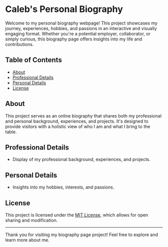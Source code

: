 # Caleb's Personal Biography

Welcome to my personal biography webpage! This project showcases my journey, experiences, hobbies, and passions in an interactive and visually engaging format. Whether you're a potential employer, collaborator, or simply curious, this biography page offers insights into my life and contributions.

## Table of Contents

- [About](#about)
- [Professional Details](#professional-details)
- [Personal Details](#personal-details)
- [License](#license)

## About

This project serves as an online biography that shares both my professional and personal background, experiences, and projects. It's designed to provide visitors with a holistic view of who I am and what I bring to the table.

## Professional Details

- Display of my professional background, experiences, and projects.

## Personal Details

- Insights into my hobbies, interests, and passions.

## License

This project is licensed under the [MIT License](LICENSE), which allows for open sharing and modification.

---

Thank you for visiting my biography page project! Feel free to explore and learn more about me.
